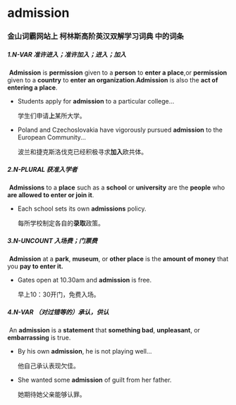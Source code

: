 # admission

### 金山词霸网站上 柯林斯高阶英汉双解学习词典 中的词条

##### 1.N-VAR 准许进入；准许加入；进入；加入

​	**Admission** is **permission** given to a **person** to **enter a place**,or **permission** given to a **country** to **enter an organization**.**Admission** is also the **act of entering a place**.

- Students apply for **admission** to a particular college...

  学生们申请**上**某所大学。

- Poland and Czechoslovakia have vigorously pursued **admission** to the European Community...

  波兰和捷克斯洛伐克已经积极寻求**加入**欧共体。

##### 2.N-PLURAL  获准入学者

​	**Admissions** to a **place** such as a **school** or **university** are the **people** who **are allowed to enter or join it**.

- Each school sets its own **admissions** policy.

  每所学校制定各自的**录取**政策。

##### 3.N-UNCOUNT 入场费；门票费

​	**Admission** at a **park**, **museum**, or **other place** is the **amount of money** that you **pay to enter it.**

- Gates open at 10.30am and **admission** is free.

  早上10：30开门，免费入场。

##### 4.N-VAR  （对过错等的）承认，供认

​	An **admission** is a **statement** that **something bad**, **unpleasant**, or **embarrassing** is true.

- By his own **admission**, he is not playing well...

  他自己承认表现欠佳。

- She wanted some **admission** of guilt from her father.

  她期待她父亲能够认罪。







